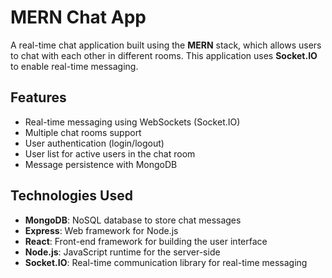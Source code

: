 # MERN Chat App

A real-time chat application built using the **MERN** stack, which allows users to chat with each other in different rooms. This application uses **Socket.IO** to enable real-time messaging.

## Features

- Real-time messaging using WebSockets (Socket.IO)
- Multiple chat rooms support
- User authentication (login/logout)
- User list for active users in the chat room
- Message persistence with MongoDB

## Technologies Used

- **MongoDB**: NoSQL database to store chat messages
- **Express**: Web framework for Node.js
- **React**: Front-end framework for building the user interface
- **Node.js**: JavaScript runtime for the server-side
- **Socket.IO**: Real-time communication library for real-time messaging


